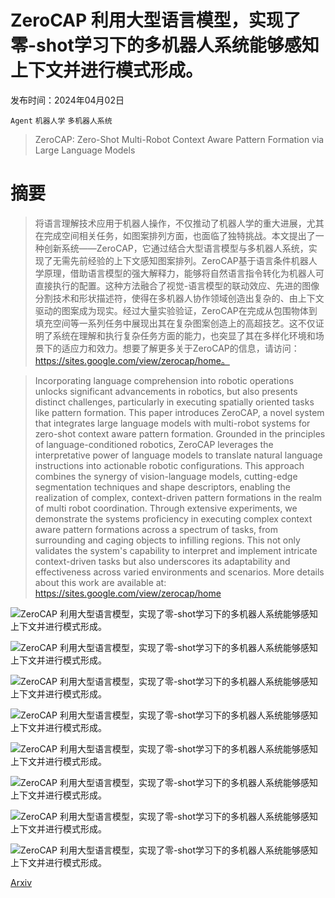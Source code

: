 # ZeroCAP 利用大型语言模型，实现了零-shot学习下的多机器人系统能够感知上下文并进行模式形成。

发布时间：2024年04月02日

`Agent` `机器人学` `多机器人系统`

> ZeroCAP: Zero-Shot Multi-Robot Context Aware Pattern Formation via Large Language Models

# 摘要

> 将语言理解技术应用于机器人操作，不仅推动了机器人学的重大进展，尤其在完成空间相关任务，如图案排列方面，也面临了独特挑战。本文提出了一种创新系统——ZeroCAP，它通过结合大型语言模型与多机器人系统，实现了无需先前经验的上下文感知图案排列。ZeroCAP基于语言条件机器人学原理，借助语言模型的强大解释力，能够将自然语言指令转化为机器人可直接执行的配置。这种方法融合了视觉-语言模型的联动效应、先进的图像分割技术和形状描述符，使得在多机器人协作领域创造出复杂的、由上下文驱动的图案成为现实。经过大量实验验证，ZeroCAP在完成从包围物体到填充空间等一系列任务中展现出其在复杂图案创造上的高超技艺。这不仅证明了系统在理解和执行复杂任务方面的能力，也突显了其在多样化环境和场景下的适应力和效力。想要了解更多关于ZeroCAP的信息，请访问：https://sites.google.com/view/zerocap/home。

> Incorporating language comprehension into robotic operations unlocks significant advancements in robotics, but also presents distinct challenges, particularly in executing spatially oriented tasks like pattern formation. This paper introduces ZeroCAP, a novel system that integrates large language models with multi-robot systems for zero-shot context aware pattern formation. Grounded in the principles of language-conditioned robotics, ZeroCAP leverages the interpretative power of language models to translate natural language instructions into actionable robotic configurations. This approach combines the synergy of vision-language models, cutting-edge segmentation techniques and shape descriptors, enabling the realization of complex, context-driven pattern formations in the realm of multi robot coordination. Through extensive experiments, we demonstrate the systems proficiency in executing complex context aware pattern formations across a spectrum of tasks, from surrounding and caging objects to infilling regions. This not only validates the system's capability to interpret and implement intricate context-driven tasks but also underscores its adaptability and effectiveness across varied environments and scenarios. More details about this work are available at: https://sites.google.com/view/zerocap/home

![ZeroCAP 利用大型语言模型，实现了零-shot学习下的多机器人系统能够感知上下文并进行模式形成。](../../../paper_images/2404.02318/Concept.png)

![ZeroCAP 利用大型语言模型，实现了零-shot学习下的多机器人系统能够感知上下文并进行模式形成。](../../../paper_images/2404.02318/x1.png)

![ZeroCAP 利用大型语言模型，实现了零-shot学习下的多机器人系统能够感知上下文并进行模式形成。](../../../paper_images/2404.02318/x2.png)

![ZeroCAP 利用大型语言模型，实现了零-shot学习下的多机器人系统能够感知上下文并进行模式形成。](../../../paper_images/2404.02318/x3.png)

![ZeroCAP 利用大型语言模型，实现了零-shot学习下的多机器人系统能够感知上下文并进行模式形成。](../../../paper_images/2404.02318/x4.png)

![ZeroCAP 利用大型语言模型，实现了零-shot学习下的多机器人系统能够感知上下文并进行模式形成。](../../../paper_images/2404.02318/x5.png)

![ZeroCAP 利用大型语言模型，实现了零-shot学习下的多机器人系统能够感知上下文并进行模式形成。](../../../paper_images/2404.02318/x6.png)

![ZeroCAP 利用大型语言模型，实现了零-shot学习下的多机器人系统能够感知上下文并进行模式形成。](../../../paper_images/2404.02318/x7.png)

[Arxiv](https://arxiv.org/abs/2404.02318)